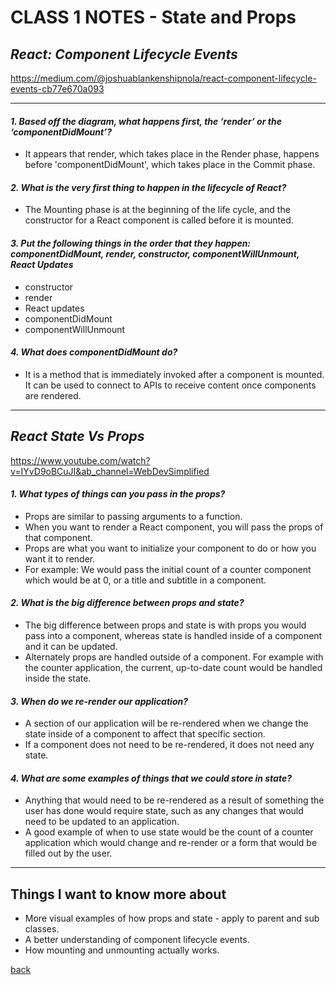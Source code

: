 # CLASS 1 NOTES - State and Props

## ***React: Component Lifecycle Events***

https://medium.com/@joshuablankenshipnola/react-component-lifecycle-events-cb77e670a093

- - -

#### ***1. Based off the diagram, what happens first, the ‘render’ or the ‘componentDidMount’?***

- It appears that render, which takes place in the Render phase, happens before 'componentDidMount', which takes place in the Commit phase.

#### ***2. What is the very first thing to happen in the lifecycle of React?***

- The Mounting phase is at the beginning of the life cycle, and the constructor for a React component is called before it is mounted.

#### ***3. Put the following things in the order that they happen: componentDidMount, render, constructor, componentWillUnmount, React Updates*** 

- constructor
- render
- React updates
- componentDidMount
- componentWillUnmount

#### ***4. What does componentDidMount do?***

- It is a method that is immediately invoked after a component is mounted. It can be used to connect to APIs to receive content once components are rendered.



- - -

## ***React State Vs Props***

https://www.youtube.com/watch?v=IYvD9oBCuJI&ab_channel=WebDevSimplified

#### ***1. What types of things can you pass in the props?***

- Props are similar to passing arguments to a function.
- When you want to render a React component, you will pass the props of that component.
- Props are what you want to initialize your component to do or how you want it to render.
- For example: We would pass the initial count of a counter component which would be at 0, or a title and subtitle in a component.

#### ***2. What is the big difference between props and state?***

- The big difference between props and state is with props you would pass into a component, whereas state is handled inside of a component and it can be updated.
- Alternately props are handled outside of a component. For example with the counter application, the current, up-to-date count would be handled inside the state.

#### ***3. When do we re-render our application?***

- A section of our application will be re-rendered when we change the state inside of a component to affect that specific section.
- If a component does not need to be re-rendered, it does not need any state.

#### ***4. What are some examples of things that we could store in state?***

- Anything that would need to be re-rendered as a result of something the user has done would require state, such as any changes that would need to be updated to an application.
- A good example of when to use state would be the count of a counter application which would change and re-render or a form that would be filled out by the user.

- - -

## Things I want to know more about
- More visual examples of how props and state - apply to parent and sub classes.
- A better understanding of component lifecycle events.
- How mounting and unmounting actually works.

[back](../README.md)
